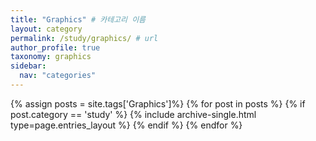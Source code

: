 ```yaml
---
title: "Graphics" # 카테고리 이름
layout: category
permalink: /study/graphics/ # url
author_profile: true
taxonomy: graphics
sidebar:
  nav: "categories"
---
```


{% assign posts = site.tags['Graphics']%}
{% for post in posts %}
  {% if post.category == 'study' %}
    {% include archive-single.html type=page.entries_layout %}
  {% endif %}
{% endfor %}